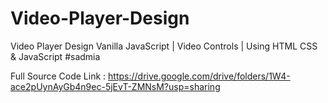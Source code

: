 # Video-Player-Design
Video Player Design Vanilla JavaScript | Video Controls | Using HTML CSS &amp; JavaScript #sadmia

Full Source Code Link : https://drive.google.com/drive/folders/1W4-ace2pUynAyGb4n9ec-5jEvT-ZMNsM?usp=sharing
